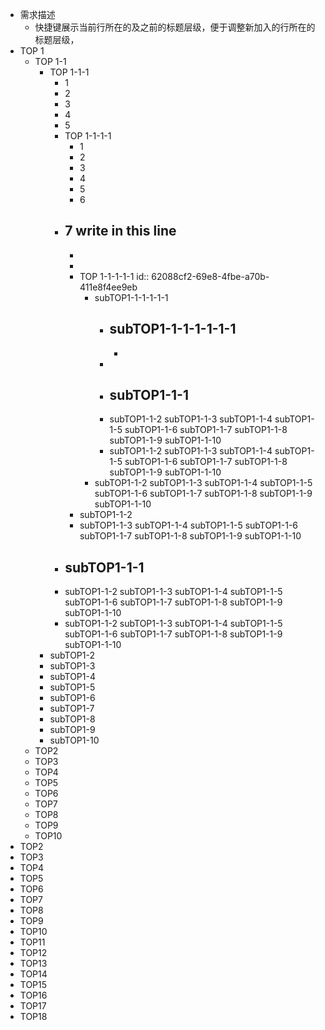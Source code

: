 - 需求描述
	- 快捷键展示当前行所在的及之前的标题层级，便于调整新加入的行所在的标题层级，
- TOP 1
	- TOP 1-1
		- TOP 1-1-1
			- 1
			- 2
			- 3
			- 4
			- 5
			- TOP 1-1-1-1
				- 1
				- 2
				- 3
				- 4
				- 5
				- 6
			- 7 write in this line
				-
				-
				-
				- TOP 1-1-1-1-1
				  id:: 62088cf2-69e8-4fbe-a70b-411e8f4ee9eb
					- subTOP1-1-1-1-1-1
						- subTOP1-1-1-1-1-1-1
							-
							-
						-
						- subTOP1-1-1
							-
						- subTOP1-1-2
						  subTOP1-1-3
						  subTOP1-1-4
						  subTOP1-1-5
						  subTOP1-1-6
						  subTOP1-1-7
						  subTOP1-1-8
						  subTOP1-1-9
						  subTOP1-1-10
						- subTOP1-1-2
						  subTOP1-1-3
						  subTOP1-1-4
						  subTOP1-1-5
						  subTOP1-1-6
						  subTOP1-1-7
						  subTOP1-1-8
						  subTOP1-1-9
						  subTOP1-1-10
					- subTOP1-1-2
					  subTOP1-1-3
					  subTOP1-1-4
					  subTOP1-1-5
					  subTOP1-1-6
					  subTOP1-1-7
					  subTOP1-1-8
					  subTOP1-1-9
					  subTOP1-1-10
				- subTOP1-1-2
				- subTOP1-1-3
				  subTOP1-1-4
				  subTOP1-1-5
				  subTOP1-1-6
				  subTOP1-1-7
				  subTOP1-1-8
				  subTOP1-1-9
				  subTOP1-1-10
			- subTOP1-1-1
				-
			- subTOP1-1-2
			  subTOP1-1-3
			  subTOP1-1-4
			  subTOP1-1-5
			  subTOP1-1-6
			  subTOP1-1-7
			  subTOP1-1-8
			  subTOP1-1-9
			  subTOP1-1-10
			- subTOP1-1-2
			  subTOP1-1-3
			  subTOP1-1-4
			  subTOP1-1-5
			  subTOP1-1-6
			  subTOP1-1-7
			  subTOP1-1-8
			  subTOP1-1-9
			  subTOP1-1-10
		- subTOP1-2
		- subTOP1-3
		- subTOP1-4
		- subTOP1-5
		- subTOP1-6
		- subTOP1-7
		- subTOP1-8
		- subTOP1-9
		- subTOP1-10
	- TOP2
	- TOP3
	- TOP4
	- TOP5
	- TOP6
	- TOP7
	- TOP8
	- TOP9
	- TOP10
- TOP2
- TOP3
- TOP4
- TOP5
- TOP6
- TOP7
- TOP8
- TOP9
- TOP10
- TOP11
- TOP12
- TOP13
- TOP14
- TOP15
- TOP16
- TOP17
- TOP18